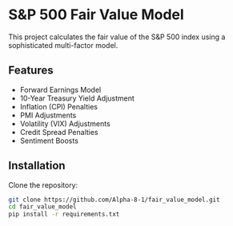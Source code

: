 # S&P 500 Fair Value Model

This project calculates the fair value of the S&P 500 index using a sophisticated multi-factor model.

## Features
- Forward Earnings Model
- 10-Year Treasury Yield Adjustment
- Inflation (CPI) Penalties
- PMI Adjustments
- Volatility (VIX) Adjustments
- Credit Spread Penalties
- Sentiment Boosts

## Installation

Clone the repository:

```bash
git clone https://github.com/Alpha-8-1/fair_value_model.git
cd fair_value_model
pip install -r requirements.txt
